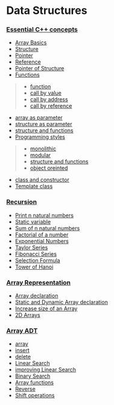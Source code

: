 # Data Structures

### [Essential C++ concepts](https://github.com/arpitbaheti2002/Data-Structures-and-Algorithms/blob/main/Data-Structures/cpp-concepts)

+ [Array Basics](https://github.com/arpitbaheti2002/Data-Structures-and-Algorithms/blob/main/Data-Structures/cpp-concepts/1_array-basics.cpp)
+ [Structure](https://github.com/arpitbaheti2002/Data-Structures-and-Algorithms/blob/main/Data-Structures/cpp-concepts/2_structure.cpp)
+ [Pointer](https://github.com/arpitbaheti2002/Data-Structures-and-Algorithms/blob/main/Data-Structures/cpp-concepts/3_pointer.cpp)  
+ [Reference](https://github.com/arpitbaheti2002/Data-Structures-and-Algorithms/blob/main/Data-Structures/cpp-concepts/4_reference.cpp)   
+ [Pointer of Structure](https://github.com/arpitbaheti2002/Data-Structures-and-Algorithms/blob/main/Data-Structures/cpp-concepts/5_pointer_to_structure.cpp)
+ [Functions](https://github.com/arpitbaheti2002/Data-Structures-and-Algorithms/blob/main/Data-Structures/cpp-concepts/6_functions)
>+ [function](https://github.com/arpitbaheti2002/Data-Structures-and-Algorithms/blob/main/Data-Structures/cpp-concepts/6_functions/6_1_function.cpp)
>+ [call by value](https://github.com/arpitbaheti2002/Data-Structures-and-Algorithms/blob/main/Data-Structures/cpp-concepts/6_functions/6_2_call_by_value.cpp)
>+ [call by address](https://github.com/arpitbaheti2002/Data-Structures-and-Algorithms/blob/main/Data-Structures/cpp-concepts/6_functions/6_3_call_by_address.cpp)
>+ [call by reference](https://github.com/arpitbaheti2002/Data-Structures-and-Algorithms/blob/main/Data-Structures/cpp-concepts/6_functions/6_4_call_by_reference.cpp)
+ [array as parameter](https://github.com/arpitbaheti2002/Data-Structures-and-Algorithms/blob/main/Data-Structures/cpp-concepts/7_array_as_parameter.cpp)
+ [structure as parameter](https://github.com/arpitbaheti2002/Data-Structures-and-Algorithms/blob/main/Data-Structures/cpp-concepts/8_structure_as_parameter.cpp)
+ [structure and functions](https://github.com/arpitbaheti2002/Data-Structures-and-Algorithms/blob/main/Data-Structures/cpp-concepts/9_structure_and_functions.cpp)
+ [Programming styles](https://github.com/arpitbaheti2002/Data-Structures-and-Algorithms/blob/main/Data-Structures/cpp-concepts/10_Programming-styles)
>+ [monolithic](https://github.com/arpitbaheti2002/Data-Structures-and-Algorithms/blob/main/Data-Structures/cpp-concepts/10_Programming-styles/10_1_monolithic.cpp)
>+ [modular](https://github.com/arpitbaheti2002/Data-Structures-and-Algorithms/blob/main/Data-Structures/cpp-concepts/10_Programming-styles/10_2_modular.cpp)
>+ [structure and functions](https://github.com/arpitbaheti2002/Data-Structures-and-Algorithms/blob/main/Data-Structures/cpp-concepts/10_Programming-styles/10_3_structure-and-functions.cpp)
>+ [object oreinted](https://github.com/arpitbaheti2002/Data-Structures-and-Algorithms/blob/main/Data-Structures/cpp-concepts/10_Programming-styles/10_4_object-oriented.cpp)
+ [class and constructor](https://github.com/arpitbaheti2002/Data-Structures-and-Algorithms/blob/main/Data-Structures/cpp-concepts/11_class_and_constructor.cpp)
+ [Template class](https://github.com/arpitbaheti2002/Data-Structures-and-Algorithms/blob/main/Data-Structures/cpp-concepts/12_template_class.cpp) 

### [Recursion](https://github.com/arpitbaheti2002/Data-Structures-and-Algorithms/blob/main/Data-Structures/recursion)

+ [Print n natural numbers](https://github.com/arpitbaheti2002/Data-Structures-and-Algorithms/blob/main/Data-Structures/recursion/1_print-n-natural-numbers.cpp)
+ [Static variable](https://github.com/arpitbaheti2002/Data-Structures-and-Algorithms/blob/main/Data-Structures/recursion/2_static-variable.cpp)
+ [Sum of n natural numbers](https://github.com/arpitbaheti2002/Data-Structures-and-Algorithms/blob/main/Data-Structures/recursion/3_sum-n-natural-numbers.cpp)
+ [Factorial of a number](https://github.com/arpitbaheti2002/Data-Structures-and-Algorithms/blob/main/Data-Structures/recursion/4_factorial.cpp)
+ [Exponential Numbers](https://github.com/arpitbaheti2002/Data-Structures-and-Algorithms/blob/main/Data-Structures/recursion/5_exponent.cpp)
+ [Taylor Series](https://github.com/arpitbaheti2002/Data-Structures-and-Algorithms/blob/main/Data-Structures/recursion/6_taylor-series.cpp)
+ [Fibonacci Series](https://github.com/arpitbaheti2002/Data-Structures-and-Algorithms/blob/main/Data-Structures/recursion/7_fibonacci-series.cpp)
+ [Selection Formula](https://github.com/arpitbaheti2002/Data-Structures-and-Algorithms/blob/main/Data-Structures/recursion/8_selection-formula.cpp)
+ [Tower of Hanoi](https://github.com/arpitbaheti2002/Data-Structures-and-Algorithms/blob/main/Data-Structures/recursion/9_Tower-of-Hanoi.cpp)

### [Array Representation](https://github.com/arpitbaheti2002/Data-Structures-and-Algorithms/blob/main/Data-Structures/array)

+ [Array declaration](https://github.com/arpitbaheti2002/Data-Structures-and-Algorithms/blob/main/Data-Structures/array/1_array-declaration.cpp)
+ [Static and Dynamic Array declaration](https://github.com/arpitbaheti2002/Data-Structures-and-Algorithms/blob/main/Data-Structures/array/2_static-and-dynamic-arrays.cpp)
+ [Increase size of an Array](https://github.com/arpitbaheti2002/Data-Structures-and-Algorithms/blob/main/Data-Structures/array/3_increase-size-array.cpp)
+ [2D Arrays](https://github.com/arpitbaheti2002/Data-Structures-and-Algorithms/blob/main/Data-Structures/array/4_2D-arrays.cpp)

### [Array ADT](https://github.com/arpitbaheti2002/Data-Structures-and-Algorithms/blob/main/Data-Structures/array-ADT)
+ [array](https://github.com/arpitbaheti2002/Data-Structures-and-Algorithms/blob/main/Data-Structures/array-ADT/1_array.cpp)
+ [insert](https://github.com/arpitbaheti2002/Data-Structures-and-Algorithms/blob/main/Data-Structures/array-ADT/2_insert.cpp)
+ [delete](https://github.com/arpitbaheti2002/Data-Structures-and-Algorithms/blob/main/Data-Structures/array-ADT/3_delete.cpp)
+ [Linear Search](https://github.com/arpitbaheti2002/Data-Structures-and-Algorithms/blob/main/Data-Structures/array-ADT/4_linear-search.cpp)
+ [improving Linear Search](https://github.com/arpitbaheti2002/Data-Structures-and-Algorithms/blob/main/Data-Structures/array-ADT/5_improving-linear-search.cpp)
+ [Binary Search](https://github.com/arpitbaheti2002/Data-Structures-and-Algorithms/blob/main/Data-Structures/array-ADT/6_binary-search.cpp)
+ [Array functions](https://github.com/arpitbaheti2002/Data-Structures-and-Algorithms/blob/main/Data-Structures/array-ADT/7_array-functions.cpp)
+ [Reverse](https://github.com/arpitbaheti2002/Data-Structures-and-Algorithms/blob/main/Data-Structures/array-ADT/8_reverse.cpp)
+ [Shift operations](https://github.com/arpitbaheti2002/Data-Structures-and-Algorithms/blob/main/Data-Structures/array-ADT/9_shift-operations.cpp)